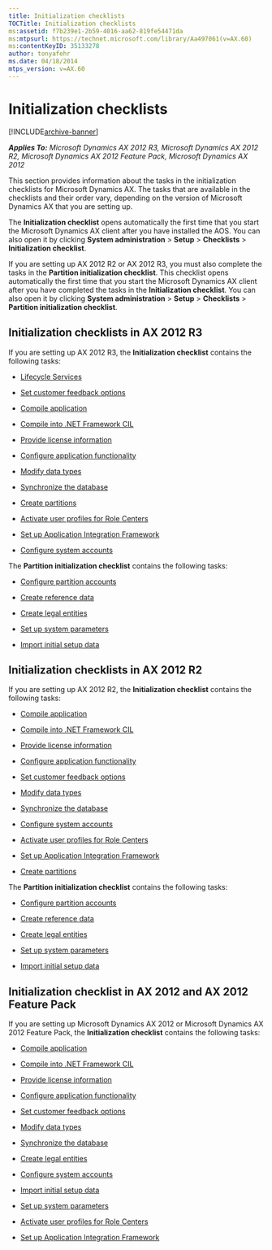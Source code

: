 ```yaml
---
title: Initialization checklists
TOCTitle: Initialization checklists
ms:assetid: f7b239e1-2b59-4016-aa62-819fe54471da
ms:mtpsurl: https://technet.microsoft.com/library/Aa497061(v=AX.60)
ms:contentKeyID: 35133278
author: tonyafehr
ms.date: 04/18/2014
mtps_version: v=AX.60
---
```


# Initialization checklists 


[!INCLUDE[archive-banner](includes/archive-banner.md)]


_**Applies To:** Microsoft Dynamics AX 2012 R3, Microsoft Dynamics AX 2012 R2, Microsoft Dynamics AX 2012 Feature Pack, Microsoft Dynamics AX 2012_

This section provides information about the tasks in the initialization checklists for Microsoft Dynamics AX. The tasks that are available in the checklists and their order vary, depending on the version of Microsoft Dynamics AX that you are setting up.

The **Initialization checklist** opens automatically the first time that you start the Microsoft Dynamics AX client after you have installed the AOS. You can also open it by clicking **System administration** \> **Setup** \> **Checklists** \> **Initialization checklist**.

If you are setting up AX 2012 R2 or AX 2012 R3, you must also complete the tasks in the **Partition initialization checklist**. This checklist opens automatically the first time that you start the Microsoft Dynamics AX client after you have completed the tasks in the **Initialization checklist**. You can also open it by clicking **System administration** \> **Setup** \> **Checklists** \> **Partition initialization checklist**.

## Initialization checklists in AX 2012 R3

If you are setting up AX 2012 R3, the **Initialization checklist** contains the following tasks:

  - [Lifecycle Services](https://go.microsoft.com/fwlink/?linkid=306510)

  - [Set customer feedback options](set-customer-feedback-options.md)

  - [Compile application](compile-application.md)

  - [Compile into .NET Framework CIL](compile-into-net-framework-cil.md)

  - [Provide license information](provide-license-information.md)

  - [Configure application functionality](configure-application-functionality.md)

  - [Modify data types](modify-data-types.md)

  - [Synchronize the database](synchronize-the-database.md)

  - [Create partitions](create-partitions.md)

  - [Activate user profiles for Role Centers](activate-user-profiles-for-role-centers.md)

  - [Set up Application Integration Framework](set-up-application-integration-framework.md)

  - [Configure system accounts](configure-system-accounts.md)

The **Partition initialization checklist** contains the following tasks:

  - [Configure partition accounts](configure-partition-accounts.md)

  - [Create reference data](create-reference-data.md)

  - [Create legal entities](create-legal-entities.md)

  - [Set up system parameters](set-up-system-parameters.md)

  - [Import initial setup data](import-initial-setup-data.md)

## Initialization checklists in AX 2012 R2

If you are setting up AX 2012 R2, the **Initialization checklist** contains the following tasks:

  - [Compile application](compile-application.md)

  - [Compile into .NET Framework CIL](compile-into-net-framework-cil.md)

  - [Provide license information](provide-license-information.md)

  - [Configure application functionality](configure-application-functionality.md)

  - [Set customer feedback options](set-customer-feedback-options.md)

  - [Modify data types](modify-data-types.md)

  - [Synchronize the database](synchronize-the-database.md)

  - [Configure system accounts](configure-system-accounts.md)

  - [Activate user profiles for Role Centers](activate-user-profiles-for-role-centers.md)

  - [Set up Application Integration Framework](set-up-application-integration-framework.md)

  - [Create partitions](create-partitions.md)

The **Partition initialization checklist** contains the following tasks:

  - [Configure partition accounts](configure-partition-accounts.md)

  - [Create reference data](create-reference-data.md)

  - [Create legal entities](create-legal-entities.md)

  - [Set up system parameters](set-up-system-parameters.md)

  - [Import initial setup data](import-initial-setup-data.md)

## Initialization checklist in AX 2012 and AX 2012 Feature Pack

If you are setting up Microsoft Dynamics AX 2012 or Microsoft Dynamics AX 2012 Feature Pack, the **Initialization checklist** contains the following tasks:

  - [Compile application](compile-application.md)

  - [Compile into .NET Framework CIL](compile-into-net-framework-cil.md)

  - [Provide license information](provide-license-information.md)

  - [Configure application functionality](configure-application-functionality.md)

  - [Set customer feedback options](set-customer-feedback-options.md)

  - [Modify data types](modify-data-types.md)

  - [Synchronize the database](synchronize-the-database.md)

  - [Create legal entities](create-legal-entities.md)

  - [Configure system accounts](configure-system-accounts.md)

  - [Import initial setup data](import-initial-setup-data.md)

  - [Set up system parameters](set-up-system-parameters.md)

  - [Activate user profiles for Role Centers](activate-user-profiles-for-role-centers.md)

  - [Set up Application Integration Framework](set-up-application-integration-framework.md)

  


